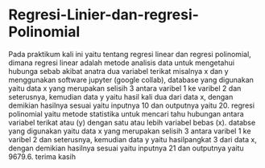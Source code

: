 # Regresi-Linier-dan-regresi-Polinomial
Pada praktikum kali ini yaitu tentang regresi linear dan regresi polinomial, dimana regresi linear adalah metode analisis data untuk mengetahui hubunga sebab akibat anatra dua variabel terikat misalnya x dan y menggunakan software jupyter (google collab), database yang digunakan yaitu data x yang merupakan selisih 3 antara varibel 1 ke varibel 2 dan seterusnya, kemudian data y yaitu hasil kali dua dari data x, dengan demikian hasilnya sesuai yaitu inputnya 10 dan outputnya yaitu 20.
regresi polinomial yaitu metode statistika untuk mencari tahu hubungan antara variabel terikat atau (y) dengan satu atau lebih variabel bebas (x). databse yang digunakan yaitu data x yang merupakan selisih 3 antara varibel 1 ke varibel 2 dan seterusnya, kemudian data y yaitu hasilpangkat 3 dari data x, dengan demikian hasilnya sesuai yaitu inputnya 21 dan outputnya yaitu 9679.6. terima kasih
